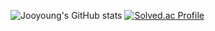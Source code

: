 ![Jooyoung's GitHub stats](https://github-readme-stats.vercel.app/api?username=jinjooyoung&show_icons=true&count_private=true)
[![Solved.ac Profile](http://mazassumnida.wtf/api/v2/generate_badge?boj=j2629j)](https://solved.ac/j2629j/)
